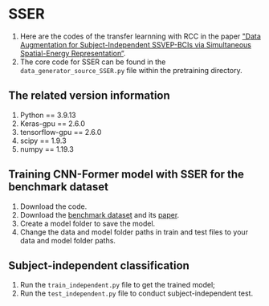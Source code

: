 # SSER

1. Here are the codes of the transfer learnning with RCC in the paper ["Data Augmentation for Subject-Independent SSVEP-BCIs via Simultaneous Spatial-Energy Representation“]().
2. The core code for SSER can be found in the `data_generator_source_SSER.py` file within the pretraining directory.

## The related version information
1. Python == 3.9.13
2. Keras-gpu == 2.6.0
3. tensorflow-gpu == 2.6.0
4. scipy == 1.9.3
5. numpy == 1.19.3

## Training CNN-Former model with SSER for the benchmark dataset
1. Download the code.
2. Download the [benchmark dataset](http://bci.med.tsinghua.edu.cn/download.html) and its [paper](https://ieeexplore.ieee.org/abstract/document/7740878).
3. Create a model folder to save the model.
4. Change the data and model folder paths in train and test files to your data and model folder paths.

## Subject-independent classification 
1. Run the `train_independent.py` file to get the trained model;
2. Run the `test_independent.py` file to conduct subject-independent test.
   
